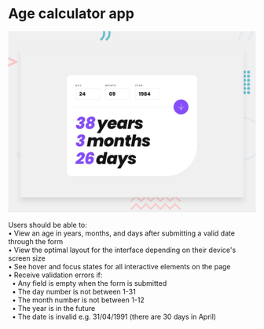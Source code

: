 # Age calculator app

![Design preview for the Age calculator app coding challenge](./design/desktop-preview.jpg)

Users should be able to:  
• View an age in years, months, and days after submitting a valid date through the form  
• View the optimal layout for the interface depending on their device's screen size  
• See hover and focus states for all interactive elements on the page  
• Receive validation errors if:  
&nbsp;&nbsp;• Any field is empty when the form is submitted  
&nbsp;&nbsp;• The day number is not between 1-31  
&nbsp;&nbsp;• The month number is not between 1-12  
&nbsp;&nbsp;• The year is in the future  
&nbsp;&nbsp;• The date is invalid e.g. 31/04/1991 (there are 30 days in April)
